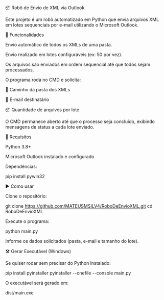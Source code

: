 📦 Robô de Envio de XML via Outlook

Este projeto é um robô automatizado em Python que envia arquivos XML em lotes sequenciais por e-mail utilizando o Microsoft Outlook.

🚀 Funcionalidades

Envio automático de todos os XMLs de uma pasta.

Envio realizado em lotes configuráveis (ex: 50 por vez).

Os arquivos são enviados em ordem sequencial até que todos sejam processados.

O programa roda no CMD e solicita:

📂 Caminho da pasta dos XMLs

📧 E-mail destinatário

📦 Quantidade de arquivos por lote

O CMD permanece aberto até que o processo seja concluído, exibindo mensagens de status a cada lote enviado.

🔧 Requisitos

Python 3.8+

Microsoft Outlook instalado e configurado

Dependências:

pip install pywin32

▶️ Como usar

Clone o repositório:

git clone https://github.com/MATEUSMSILV4/RoboDeEnvioXML.git
cd RoboDeEnvioXML


Execute o programa:

python main.py


Informe os dados solicitados (pasta, e-mail e tamanho do lote).

🛠 Gerar Executável (Windows)

Se quiser rodar sem precisar do Python instalado:

pip install pyinstaller
pyinstaller --onefile --console main.py


O executável será gerado em:

dist/main.exe
